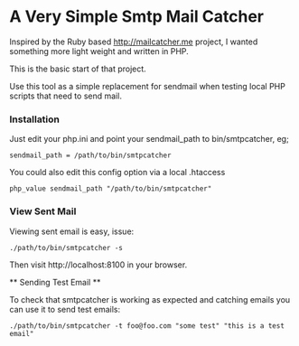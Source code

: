# A Very Simple Smtp Mail Catcher

Inspired by the Ruby based http://mailcatcher.me project, I wanted something more light weight and written in PHP.

This is the basic start of that project.

Use this tool as a simple replacement for sendmail when testing local PHP scripts that need to send mail.

### Installation

Just edit your php.ini and point your sendmail_path to bin/smtpcatcher, eg;

```
sendmail_path = /path/to/bin/smtpcatcher
```

You could also edit this config option via a local .htaccess

```
php_value sendmail_path "/path/to/bin/smtpcatcher"
```

### View Sent Mail

Viewing sent email is easy, issue:

```
./path/to/bin/smtpcatcher -s
```

Then visit http://localhost:8100 in your browser.

** Sending Test Email **

To check that smtpcatcher is working as expected and catching emails you can use it to send test emails:

```
./path/to/bin/smtpcatcher -t foo@foo.com "some test" "this is a test email"
```
